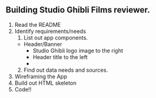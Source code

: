 ## Building Studio Ghibli Films reviewer.

1. Read the README
2. Identify requirements/needs
   1. List out app components.
    * Header/Banner
      - Studio Ghibli logo image to the right
      - Header title to the left
      - 
   2. Find out data needs and sources.
3. Wireframing the App
4. Build out HTML skeleton
5. Code!!
